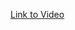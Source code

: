 [Link to Video](https://malayancollegesmindanaoo365-my.sharepoint.com/:v:/g/personal/rmlagat_mcm_edu_ph/EQpyHHTG8cpBiJVcbE-IsaABICd3_llRRXnMVeIr9jICNg?nav=eyJyZWZlcnJhbEluZm8iOnsicmVmZXJyYWxBcHAiOiJPbmVEcml2ZUZvckJ1c2luZXNzIiwicmVmZXJyYWxBcHBQbGF0Zm9ybSI6IldlYiIsInJlZmVycmFsTW9kZSI6InZpZXciLCJyZWZlcnJhbFZpZXciOiJNeUZpbGVzTGlua0NvcHkifX0&e=J6L4GR)
